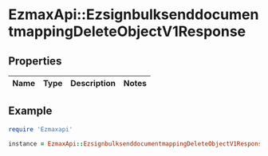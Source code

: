 # EzmaxApi::EzsignbulksenddocumentmappingDeleteObjectV1Response

## Properties

| Name | Type | Description | Notes |
| ---- | ---- | ----------- | ----- |

## Example

```ruby
require 'Ezmaxapi'

instance = EzmaxApi::EzsignbulksenddocumentmappingDeleteObjectV1Response.new()
```

